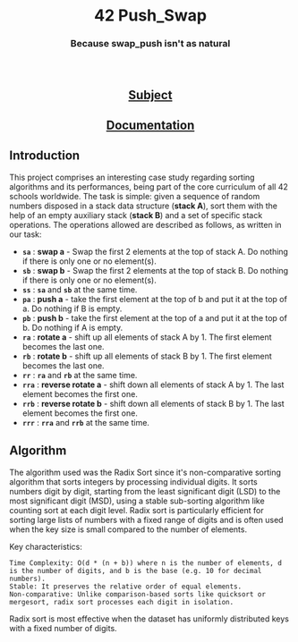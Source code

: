 <div align="Center">
	<h1>42 Push_Swap</h1>
<h3>Because swap_push isn't as natural<br><br><br></h3>
</div>
<div align="center">
	<h2><a href="subject.pdf">Subject</h2>
	<h2><a href="https://dot99.github.io/42-Push_Swap/">Documentation</a></h2>
</div>

## Introduction

This project comprises an interesting case study regarding sorting algorithms and its performances, being part of the core curriculum of all 42 schools worldwide. The task is simple: given a sequence of random numbers disposed in a stack data structure (**stack A**), sort them with the help of an empty auxiliary stack (**stack B**) and a set of specific stack operations. The operations allowed are described as follows, as written in our task:

- **`sa`** : **swap a** - Swap the first 2 elements at the top of stack A. Do nothing if there is only one or no element(s).
- **`sb`** : **swap b** - Swap the first 2 elements at the top of stack B. Do nothing if there is only one or no element(s).
- **`ss`** : **`sa`** and **`sb`** at the same time.
- **`pa`** : **push a** - take the first element at the top of b and put it at the top of a. Do nothing if B is empty.
- **`pb`** : **push b** - take the first element at the top of a and put it at the top of b. Do nothing if A is empty.
- **`ra`** : **rotate a** - shift up all elements of stack A by 1. The first element becomes the last one.
- **`rb`** : **rotate b** - shift up all elements of stack B by 1. The first element becomes the last one.
- **`rr`** : **`ra`** and **`rb`** at the same time.
- **`rra`** : **reverse rotate a** - shift down all elements of stack A by 1. The last element becomes the first one.
- **`rrb`** : **reverse rotate b** - shift down all elements of stack B by 1. The last element becomes the first one.
- **`rrr`** : **`rra`** and **`rrb`** at the same time.

## Algorithm 
The algorithm used was the Radix Sort since it's non-comparative sorting algorithm that sorts integers by processing individual digits. It sorts numbers digit by digit, starting from the least significant digit (LSD) to the most significant digit (MSD), using a stable sub-sorting algorithm like counting sort at each digit level. Radix sort is particularly efficient for sorting large lists of numbers with a fixed range of digits and is often used when the key size is small compared to the number of elements.

Key characteristics:

    Time Complexity: O(d * (n + b)) where n is the number of elements, d is the number of digits, and b is the base (e.g. 10 for decimal numbers).
    Stable: It preserves the relative order of equal elements.
    Non-comparative: Unlike comparison-based sorts like quicksort or mergesort, radix sort processes each digit in isolation.

Radix sort is most effective when the dataset has uniformly distributed keys with a fixed number of digits.